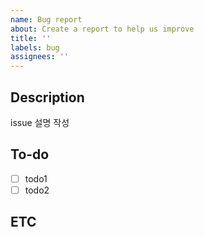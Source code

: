 ```yaml
---
name: Bug report
about: Create a report to help us improve
title: ''
labels: bug
assignees: ''
---
```


## Description

issue 설명 작성

## To-do

- [ ] todo1
- [ ] todo2

## ETC
